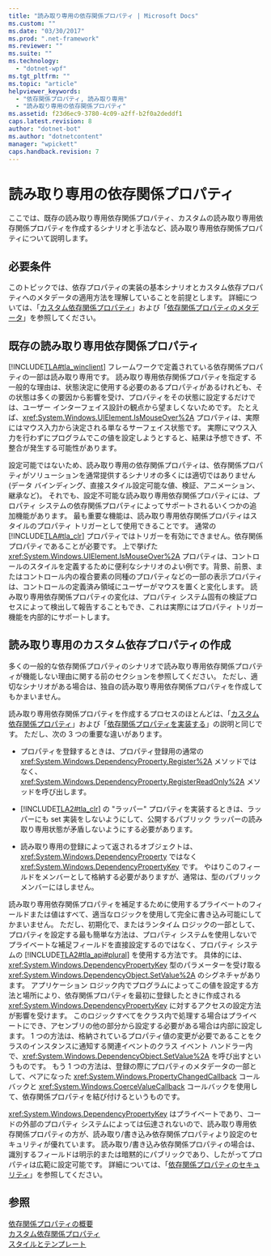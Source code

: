 ```yaml
---
title: "読み取り専用の依存関係プロパティ | Microsoft Docs"
ms.custom: ""
ms.date: "03/30/2017"
ms.prod: ".net-framework"
ms.reviewer: ""
ms.suite: ""
ms.technology: 
  - "dotnet-wpf"
ms.tgt_pltfrm: ""
ms.topic: "article"
helpviewer_keywords: 
  - "依存関係プロパティ, 読み取り専用"
  - "読み取り専用の依存関係プロパティ"
ms.assetid: f23d6ec9-3780-4c09-a2ff-b2f0a2deddf1
caps.latest.revision: 8
author: "dotnet-bot"
ms.author: "dotnetcontent"
manager: "wpickett"
caps.handback.revision: 7
---
```

# 読み取り専用の依存関係プロパティ
ここでは、既存の読み取り専用依存関係プロパティ、カスタムの読み取り専用依存関係プロパティを作成するシナリオと手法など、読み取り専用依存関係プロパティについて説明します。  
  
   
  
<a name="prerequisites"></a>   
## 必要条件  
 このトピックでは、依存プロパティの実装の基本シナリオとカスタム依存プロパティへのメタデータの適用方法を理解していることを前提とします。  詳細については、「[カスタム依存関係プロパティ](../../../../docs/framework/wpf/advanced/custom-dependency-properties.md)」および「[依存関係プロパティのメタデータ](../../../../docs/framework/wpf/advanced/dependency-property-metadata.md)」を参照してください。  
  
<a name="existing"></a>   
## 既存の読み取り専用依存関係プロパティ  
 [!INCLUDE[TLA#tla_winclient](../../../../includes/tlasharptla-winclient-md.md)] フレームワークで定義されている依存関係プロパティの一部は読み取り専用です。  読み取り専用依存関係プロパティを指定する一般的な理由は、状態決定に使用する必要のあるプロパティがあるけれども、その状態は多くの要因から影響を受け、プロパティをその状態に設定するだけでは、ユーザー インターフェイス設計の観点から望ましくないためです。  たとえば、<xref:System.Windows.UIElement.IsMouseOver%2A> プロパティは、実際にはマウス入力から決定される単なるサーフェイス状態です。  実際にマウス入力を行わずにプログラムでこの値を設定しようとすると、結果は予想できず、不整合が発生する可能性があります。  
  
 設定可能ではないため、読み取り専用の依存関係プロパティは、依存関係プロパティがソリューションを通常提供するシナリオの多くには適切ではありません \(データ バインディング、直接スタイル設定可能な値、検証、アニメーション、継承など\)。  それでも、設定不可能な読み取り専用依存関係プロパティには、プロパティ システムの依存関係プロパティによってサポートされるいくつかの追加機能があります。  最も重要な機能は、読み取り専用依存関係プロパティはスタイルのプロパティ トリガーとして使用できることです。  通常の [!INCLUDE[TLA#tla_clr](../../../../includes/tlasharptla-clr-md.md)] プロパティではトリガーを有効にできません。依存関係プロパティであることが必要です。  上で挙げた <xref:System.Windows.UIElement.IsMouseOver%2A> プロパティは、コントロールのスタイルを定義するために便利なシナリオのよい例です。背景、前景、またはコントロール内の複合要素の同種のプロパティなどの一部の表示プロパティは、コントロールの定義済み領域にユーザーがマウスを置くと変化します。  読み取り専用依存関係プロパティの変化は、プロパティ システム固有の検証プロセスによって検出して報告することもでき、これは実際にはプロパティ トリガー機能を内部的にサポートします。  
  
<a name="new"></a>   
## 読み取り専用のカスタム依存プロパティの作成  
 多くの一般的な依存関係プロパティのシナリオで読み取り専用依存関係プロパティが機能しない理由に関する前のセクションを参照してください。  ただし、適切なシナリオがある場合は、独自の読み取り専用依存関係プロパティを作成してもかまいません。  
  
 読み取り専用依存関係プロパティを作成するプロセスのほとんどは、「[カスタム依存関係プロパティ](../../../../docs/framework/wpf/advanced/custom-dependency-properties.md)」および「[依存関係プロパティを実装する](../../../../docs/framework/wpf/advanced/how-to-implement-a-dependency-property.md)」の説明と同じです。  ただし、次の 3 つの重要な違いがあります。  
  
-   プロパティを登録するときは、プロパティ登録用の通常の <xref:System.Windows.DependencyProperty.Register%2A> メソッドではなく、<xref:System.Windows.DependencyProperty.RegisterReadOnly%2A> メソッドを呼び出します。  
  
-   [!INCLUDE[TLA2#tla_clr](../../../../includes/tla2sharptla-clr-md.md)] の "ラッパー" プロパティを実装するときは、ラッパーにも set 実装をしないようにして、公開するパブリック ラッパーの読み取り専用状態が矛盾しないようにする必要があります。  
  
-   読み取り専用の登録によって返されるオブジェクトは、<xref:System.Windows.DependencyProperty> ではなく <xref:System.Windows.DependencyPropertyKey> です。  やはりこのフィールドをメンバーとして格納する必要がありますが、通常は、型のパブリック メンバーにはしません。  
  
 読み取り専用依存関係プロパティを補足するために使用するプライベートのフィールドまたは値はすべて、適当なロジックを使用して完全に書き込み可能にしてかまいません。  ただし、初期化で、またはランタイム ロジックの一部として、プロパティを設定する最も簡単な方法は、プロパティ システムを使用しないでプライベートな補足フィールドを直接設定するのではなく、プロパティ システムの [!INCLUDE[TLA2#tla_api#plural](../../../../includes/tla2sharptla-apisharpplural-md.md)] を使用する方法です。  具体的には、<xref:System.Windows.DependencyPropertyKey> 型のパラメーターを受け取る <xref:System.Windows.DependencyObject.SetValue%2A> のシグネチャがあります。  アプリケーション ロジック内でプログラムによってこの値を設定する方法と場所により、依存関係プロパティを最初に登録したときに作成される <xref:System.Windows.DependencyPropertyKey> に対するアクセスの設定方法が影響を受けます。  このロジックすべてをクラス内で処理する場合はプライベートにでき、アセンブリの他の部分から設定する必要がある場合は内部に設定します。  1 つの方法は、格納されているプロパティ値の変更が必要であることをクラスのインスタンスに通知する関連イベントのクラス イベント ハンドラー内で、<xref:System.Windows.DependencyObject.SetValue%2A> を呼び出すというものです。  もう 1 つの方法は、登録の際にプロパティのメタデータの一部として、ペアになった <xref:System.Windows.PropertyChangedCallback> コールバックと <xref:System.Windows.CoerceValueCallback> コールバックを使用して、依存関係プロパティを結び付けるというものです。  
  
 <xref:System.Windows.DependencyPropertyKey> はプライベートであり、コードの外部のプロパティ システムによっては伝達されないので、読み取り専用依存関係プロパティの方が、読み取り\/書き込み依存関係プロパティより設定のセキュリティが優れています。  読み取り\/書き込み依存関係プロパティの場合は、識別するフィールドは明示的または暗黙的にパブリックであり、したがってプロパティは広範に設定可能です。  詳細については、「[依存関係プロパティのセキュリティ](../../../../docs/framework/wpf/advanced/dependency-property-security.md)」を参照してください。  
  
## 参照  
 [依存関係プロパティの概要](../../../../docs/framework/wpf/advanced/dependency-properties-overview.md)   
 [カスタム依存関係プロパティ](../../../../docs/framework/wpf/advanced/custom-dependency-properties.md)   
 [スタイルとテンプレート](../../../../docs/framework/wpf/controls/styling-and-templating.md)